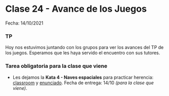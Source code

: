 # Clase 24 - Avance de los Juegos

Fecha: 14/10/2021

### TP

Hoy nos estuvimos juntando con los grupos para ver los avances del TP de los juegos. Esperamos que les haya servido el encuentro con sus tutores.


### Tarea obligatoria para la clase que viene 

- Les dejamos la **Kata 4 - Naves espaciales** para practicar herencia: [classroom](https://classroom.github.com/a/TBIfS9K9) y [enunciado](https://docs.google.com/document/d/e/2PACX-1vS7vj4p4ncMznhE-FlEvim8H_SJoQIF4c4PVsC5CSMjO_qbjFVSk78KR4ixxmgN8CI0qGPSC86S8zJa/pub). Fecha de entrega: 14/10 _(para la clase que viene)_.
